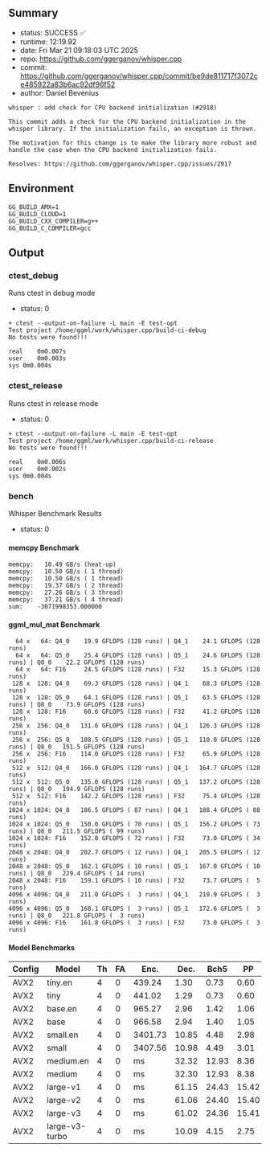 ## Summary

- status:  SUCCESS ✅
- runtime: 12:19.92
- date:    Fri Mar 21 09:18:03 UTC 2025
- repo:    https://github.com/ggerganov/whisper.cpp
- commit:  https://github.com/ggerganov/whisper.cpp/commit/be9de811717f3072ce485922a83b6ac92df96f52
- author:  Daniel Bevenius
```
whisper : add check for CPU backend initialization (#2918)

This commit adds a check for the CPU backend initialization in the
whisper library. If the initialization fails, an exception is thrown.

The motivation for this change is to make the library more robust and
handle the case when the CPU backend initialization fails.

Resolves: https://github.com/ggerganov/whisper.cpp/issues/2917
```

## Environment

```
GG_BUILD_AMX=1
GG_BUILD_CLOUD=1
GG_BUILD_CXX_COMPILER=g++
GG_BUILD_C_COMPILER=gcc
```

## Output

### ctest_debug

Runs ctest in debug mode
- status: 0
```
+ ctest --output-on-failure -L main -E test-opt
Test project /home/ggml/work/whisper.cpp/build-ci-debug
No tests were found!!!

real	0m0.007s
user	0m0.003s
sys	0m0.004s
```
### ctest_release

Runs ctest in release mode
- status: 0
```
+ ctest --output-on-failure -L main -E test-opt
Test project /home/ggml/work/whisper.cpp/build-ci-release
No tests were found!!!

real	0m0.006s
user	0m0.002s
sys	0m0.004s
```
### bench

Whisper Benchmark Results
- status: 0
#### memcpy Benchmark

```
memcpy:   10.49 GB/s (heat-up)
memcpy:   10.50 GB/s ( 1 thread)
memcpy:   10.50 GB/s ( 1 thread)
memcpy:   19.37 GB/s ( 2 thread)
memcpy:   27.26 GB/s ( 3 thread)
memcpy:   37.21 GB/s ( 4 thread)
sum:    -3071998353.000000
```

#### ggml_mul_mat Benchmark

```
  64 x   64: Q4_0    19.9 GFLOPS (128 runs) | Q4_1    24.1 GFLOPS (128 runs)
  64 x   64: Q5_0    25.4 GFLOPS (128 runs) | Q5_1    24.6 GFLOPS (128 runs) | Q8_0    22.2 GFLOPS (128 runs)
  64 x   64: F16     24.5 GFLOPS (128 runs) | F32     15.3 GFLOPS (128 runs)
 128 x  128: Q4_0    69.3 GFLOPS (128 runs) | Q4_1    68.3 GFLOPS (128 runs)
 128 x  128: Q5_0    64.1 GFLOPS (128 runs) | Q5_1    63.5 GFLOPS (128 runs) | Q8_0    73.9 GFLOPS (128 runs)
 128 x  128: F16     60.6 GFLOPS (128 runs) | F32     41.2 GFLOPS (128 runs)
 256 x  256: Q4_0   131.6 GFLOPS (128 runs) | Q4_1   126.3 GFLOPS (128 runs)
 256 x  256: Q5_0   108.5 GFLOPS (128 runs) | Q5_1   110.0 GFLOPS (128 runs) | Q8_0   151.5 GFLOPS (128 runs)
 256 x  256: F16    114.0 GFLOPS (128 runs) | F32     65.9 GFLOPS (128 runs)
 512 x  512: Q4_0   166.0 GFLOPS (128 runs) | Q4_1   164.7 GFLOPS (128 runs)
 512 x  512: Q5_0   135.0 GFLOPS (128 runs) | Q5_1   137.2 GFLOPS (128 runs) | Q8_0   194.9 GFLOPS (128 runs)
 512 x  512: F16    142.2 GFLOPS (128 runs) | F32     75.4 GFLOPS (128 runs)
1024 x 1024: Q4_0   186.5 GFLOPS ( 87 runs) | Q4_1   188.4 GFLOPS ( 88 runs)
1024 x 1024: Q5_0   150.0 GFLOPS ( 70 runs) | Q5_1   156.2 GFLOPS ( 73 runs) | Q8_0   211.5 GFLOPS ( 99 runs)
1024 x 1024: F16    152.8 GFLOPS ( 72 runs) | F32     73.0 GFLOPS ( 34 runs)
2048 x 2048: Q4_0   202.7 GFLOPS ( 12 runs) | Q4_1   205.5 GFLOPS ( 12 runs)
2048 x 2048: Q5_0   162.1 GFLOPS ( 10 runs) | Q5_1   167.0 GFLOPS ( 10 runs) | Q8_0   229.4 GFLOPS ( 14 runs)
2048 x 2048: F16    159.1 GFLOPS ( 10 runs) | F32     73.7 GFLOPS (  5 runs)
4096 x 4096: Q4_0   211.0 GFLOPS (  3 runs) | Q4_1   210.9 GFLOPS (  3 runs)
4096 x 4096: Q5_0   168.1 GFLOPS (  3 runs) | Q5_1   172.6 GFLOPS (  3 runs) | Q8_0   221.8 GFLOPS (  3 runs)
4096 x 4096: F16    161.8 GFLOPS (  3 runs) | F32     73.0 GFLOPS (  3 runs)
```

#### Model Benchmarks

|           Config |         Model |  Th |  FA |    Enc. |    Dec. |    Bch5 |      PP |  Commit |
|              --- |           --- | --- | --- |     --- |     --- |     --- |     --- |     --- |
|             AVX2 |       tiny.en |   4 |   0 |  439.24 |    1.30 |    0.73 |    0.60 | be9de81 |
|             AVX2 |          tiny |   4 |   0 |  441.02 |    1.29 |    0.73 |    0.60 | be9de81 |
|             AVX2 |       base.en |   4 |   0 |  965.27 |    2.96 |    1.42 |    1.06 | be9de81 |
|             AVX2 |          base |   4 |   0 |  966.58 |    2.94 |    1.40 |    1.05 | be9de81 |
|             AVX2 |      small.en |   4 |   0 | 3401.73 |   10.85 |    4.48 |    2.98 | be9de81 |
|             AVX2 |         small |   4 |   0 | 3407.56 |   10.98 |    4.49 |    3.01 | be9de81 |
|             AVX2 |     medium.en |   4 |   0 |      ms |   32.32 |   12.93 |    8.36 | be9de81 |
|             AVX2 |        medium |   4 |   0 |      ms |   32.30 |   12.93 |    8.38 | be9de81 |
|             AVX2 |      large-v1 |   4 |   0 |      ms |   61.15 |   24.43 |   15.42 | be9de81 |
|             AVX2 |      large-v2 |   4 |   0 |      ms |   61.06 |   24.40 |   15.40 | be9de81 |
|             AVX2 |      large-v3 |   4 |   0 |      ms |   61.02 |   24.36 |   15.41 | be9de81 |
|             AVX2 | large-v3-turbo |   4 |   0 |      ms |   10.09 |    4.15 |    2.75 | be9de81 |

